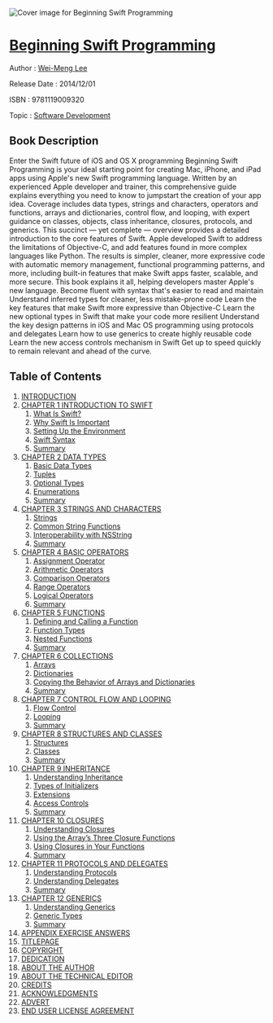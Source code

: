 ![Cover image for Beginning Swift Programming](https://imgdetail.ebookreading.net/cover/cover/software_development/EB9781119009320.jpg)

[Beginning Swift Programming](https://ebookreading.net/view/book/Beginning+Swift+Programming-EB9781119009320_1.html "Beginning Swift Programming")
====================================================================================================================

Author : [Wei-Meng Lee](https://ebookreading.net/search/author/Wei-Meng+Lee)

Release Date : 2014/12/01

ISBN : 9781119009320

Topic : [Software Development](https://ebookreading.net/search/category/software-development)

Book Description
-----------------

Enter the Swift future of iOS and OS X programming
Beginning Swift Programming is your ideal starting point for creating Mac, iPhone, and iPad apps using Apple's new Swift programming language. Written by an experienced Apple developer and trainer, this comprehensive guide explains everything you need to know to jumpstart the creation of your app idea. Coverage includes data types, strings and characters, operators and functions, arrays and dictionaries, control flow, and looping, with expert guidance on classes, objects, class inheritance, closures, protocols, and generics. This succinct — yet complete — overview provides a detailed introduction to the core features of Swift.
Apple developed Swift to address the limitations of Objective-C, and add features found in more complex languages like Python. The results is simpler, cleaner, more expressive code with automatic memory management, functional programming patterns, and more, including built-in features that make Swift apps faster, scalable, and more secure. This book explains it all, helping developers master Apple's new language.
Become fluent with syntax that's easier to read and maintain
Understand inferred types for cleaner, less mistake-prone code
Learn the key features that make Swift more expressive than Objective-C
Learn the new optional types in Swift that make your code more resilient
Understand the key design patterns in iOS and Mac OS programming using protocols and delegates
Learn how to use generics to create highly reusable code
Learn the new access controls mechanism in Swift
Get up to speed quickly to remain relevant and ahead of the curve.
              
Table of Contents
-----------------

1. [INTRODUCTION](https://ebookreading.net/view/book/Beginning+Swift+Programming-EB9781119009320_3.html)
1. [CHAPTER 1 INTRODUCTION TO SWIFT](https://ebookreading.net/view/book/Beginning+Swift+Programming-EB9781119009320_4.html)
    1. [What Is Swift?](https://ebookreading.net/view/book/Beginning+Swift+Programming-EB9781119009320_4.html#c1_2)
    1. [Why Swift Is Important](https://ebookreading.net/view/book/Beginning+Swift+Programming-EB9781119009320_4.html#c1_3)
    1. [Setting Up the Environment](https://ebookreading.net/view/book/Beginning+Swift+Programming-EB9781119009320_4.html#c1_4)
    1. [Swift Syntax](https://ebookreading.net/view/book/Beginning+Swift+Programming-EB9781119009320_4.html#c1_5)
    1. [Summary](https://ebookreading.net/view/book/Beginning+Swift+Programming-EB9781119009320_4.html#c1_6)
1. [CHAPTER 2 DATA TYPES](https://ebookreading.net/view/book/Beginning+Swift+Programming-EB9781119009320_5.html)
    1. [Basic Data Types](https://ebookreading.net/view/book/Beginning+Swift+Programming-EB9781119009320_5.html#c2_2)
    1. [Tuples](https://ebookreading.net/view/book/Beginning+Swift+Programming-EB9781119009320_5.html#c2_3)
    1. [Optional Types](https://ebookreading.net/view/book/Beginning+Swift+Programming-EB9781119009320_5.html#c2_4)
    1. [Enumerations](https://ebookreading.net/view/book/Beginning+Swift+Programming-EB9781119009320_5.html#c2_5)
    1. [Summary](https://ebookreading.net/view/book/Beginning+Swift+Programming-EB9781119009320_5.html#c2_6)
1. [CHAPTER 3 STRINGS AND CHARACTERS](https://ebookreading.net/view/book/Beginning+Swift+Programming-EB9781119009320_6.html)
    1. [Strings](https://ebookreading.net/view/book/Beginning+Swift+Programming-EB9781119009320_6.html#c3_1)
    1. [Common String Functions](https://ebookreading.net/view/book/Beginning+Swift+Programming-EB9781119009320_6.html#c3_2)
    1. [Interoperability with NSString](https://ebookreading.net/view/book/Beginning+Swift+Programming-EB9781119009320_6.html#c3_3)
    1. [Summary](https://ebookreading.net/view/book/Beginning+Swift+Programming-EB9781119009320_6.html#c3_4)
1. [CHAPTER 4 BASIC OPERATORS](https://ebookreading.net/view/book/Beginning+Swift+Programming-EB9781119009320_7.html)
    1. [Assignment Operator](https://ebookreading.net/view/book/Beginning+Swift+Programming-EB9781119009320_7.html#c4_2)
    1. [Arithmetic Operators](https://ebookreading.net/view/book/Beginning+Swift+Programming-EB9781119009320_7.html#c4_3)
    1. [Comparison Operators](https://ebookreading.net/view/book/Beginning+Swift+Programming-EB9781119009320_7.html#c4_4)
    1. [Range Operators](https://ebookreading.net/view/book/Beginning+Swift+Programming-EB9781119009320_7.html#c4_5)
    1. [Logical Operators](https://ebookreading.net/view/book/Beginning+Swift+Programming-EB9781119009320_7.html#c4_6)
    1. [Summary](https://ebookreading.net/view/book/Beginning+Swift+Programming-EB9781119009320_7.html#c4_7)
1. [CHAPTER 5 FUNCTIONS](https://ebookreading.net/view/book/Beginning+Swift+Programming-EB9781119009320_8.html)
    1. [Defining and Calling a Function](https://ebookreading.net/view/book/Beginning+Swift+Programming-EB9781119009320_8.html#c5_1)
    1. [Function Types](https://ebookreading.net/view/book/Beginning+Swift+Programming-EB9781119009320_8.html#c5_2)
    1. [Nested Functions](https://ebookreading.net/view/book/Beginning+Swift+Programming-EB9781119009320_8.html#c5_3)
    1. [Summary](https://ebookreading.net/view/book/Beginning+Swift+Programming-EB9781119009320_8.html#c5_4)
1. [CHAPTER 6 COLLECTIONS](https://ebookreading.net/view/book/Beginning+Swift+Programming-EB9781119009320_9.html)
    1. [Arrays](https://ebookreading.net/view/book/Beginning+Swift+Programming-EB9781119009320_9.html#c6_1)
    1. [Dictionaries](https://ebookreading.net/view/book/Beginning+Swift+Programming-EB9781119009320_9.html#c6_2)
    1. [Copying the Behavior of Arrays and Dictionaries](https://ebookreading.net/view/book/Beginning+Swift+Programming-EB9781119009320_9.html#c6_3)
    1. [Summary](https://ebookreading.net/view/book/Beginning+Swift+Programming-EB9781119009320_9.html#c6_4)
1. [CHAPTER 7 CONTROL FLOW AND LOOPING](https://ebookreading.net/view/book/Beginning+Swift+Programming-EB9781119009320_10.html)
    1. [Flow Control](https://ebookreading.net/view/book/Beginning+Swift+Programming-EB9781119009320_10.html#c7_1)
    1. [Looping](https://ebookreading.net/view/book/Beginning+Swift+Programming-EB9781119009320_10.html#c7_2)
    1. [Summary](https://ebookreading.net/view/book/Beginning+Swift+Programming-EB9781119009320_10.html#c7_3)
1. [CHAPTER 8 STRUCTURES AND CLASSES](https://ebookreading.net/view/book/Beginning+Swift+Programming-EB9781119009320_11.html)
    1. [Structures](https://ebookreading.net/view/book/Beginning+Swift+Programming-EB9781119009320_11.html#c8_2)
    1. [Classes](https://ebookreading.net/view/book/Beginning+Swift+Programming-EB9781119009320_11.html#c8_3)
    1. [Summary](https://ebookreading.net/view/book/Beginning+Swift+Programming-EB9781119009320_11.html#c8_4)
1. [CHAPTER 9 INHERITANCE](https://ebookreading.net/view/book/Beginning+Swift+Programming-EB9781119009320_12.html)
    1. [Understanding Inheritance](https://ebookreading.net/view/book/Beginning+Swift+Programming-EB9781119009320_12.html#c9_2)
    1. [Types of Initializers](https://ebookreading.net/view/book/Beginning+Swift+Programming-EB9781119009320_12.html#c9_3)
    1. [Extensions](https://ebookreading.net/view/book/Beginning+Swift+Programming-EB9781119009320_12.html#c9_4)
    1. [Access Controls](https://ebookreading.net/view/book/Beginning+Swift+Programming-EB9781119009320_12.html#c9_5)
    1. [Summary](https://ebookreading.net/view/book/Beginning+Swift+Programming-EB9781119009320_12.html#c9_6)
1. [CHAPTER 10 CLOSURES](https://ebookreading.net/view/book/Beginning+Swift+Programming-EB9781119009320_13.html)
    1. [Understanding Closures](https://ebookreading.net/view/book/Beginning+Swift+Programming-EB9781119009320_13.html#c10_2)
    1. [Using the Array’s Three Closure Functions](https://ebookreading.net/view/book/Beginning+Swift+Programming-EB9781119009320_13.html#c10_3)
    1. [Using Closures in Your Functions](https://ebookreading.net/view/book/Beginning+Swift+Programming-EB9781119009320_13.html#c10_4)
    1. [Summary](https://ebookreading.net/view/book/Beginning+Swift+Programming-EB9781119009320_13.html#c10_5)
1. [CHAPTER 11 PROTOCOLS AND DELEGATES](https://ebookreading.net/view/book/Beginning+Swift+Programming-EB9781119009320_14.html)
    1. [Understanding Protocols](https://ebookreading.net/view/book/Beginning+Swift+Programming-EB9781119009320_14.html#c11_2)
    1. [Understanding Delegates](https://ebookreading.net/view/book/Beginning+Swift+Programming-EB9781119009320_14.html#c11_3)
    1. [Summary](https://ebookreading.net/view/book/Beginning+Swift+Programming-EB9781119009320_14.html#c11_4)
1. [CHAPTER 12 GENERICS](https://ebookreading.net/view/book/Beginning+Swift+Programming-EB9781119009320_15.html)
    1. [Understanding Generics](https://ebookreading.net/view/book/Beginning+Swift+Programming-EB9781119009320_15.html#c12_2)
    1. [Generic Types](https://ebookreading.net/view/book/Beginning+Swift+Programming-EB9781119009320_15.html#c12_3)
    1. [Summary](https://ebookreading.net/view/book/Beginning+Swift+Programming-EB9781119009320_15.html#c12_4)
1. [APPENDIX EXERCISE ANSWERS](https://ebookreading.net/view/book/Beginning+Swift+Programming-EB9781119009320_16.html)
1. [TITLEPAGE](https://ebookreading.net/view/book/Beginning+Swift+Programming-EB9781119009320_17.html)
1. [COPYRIGHT](https://ebookreading.net/view/book/Beginning+Swift+Programming-EB9781119009320_18.html)
1. [DEDICATION](https://ebookreading.net/view/book/Beginning+Swift+Programming-EB9781119009320_19.html)
1. [ABOUT THE AUTHOR](https://ebookreading.net/view/book/Beginning+Swift+Programming-EB9781119009320_20.html)
1. [ABOUT THE TECHNICAL EDITOR](https://ebookreading.net/view/book/Beginning+Swift+Programming-EB9781119009320_21.html)
1. [CREDITS](https://ebookreading.net/view/book/Beginning+Swift+Programming-EB9781119009320_22.html)
1. [ACKNOWLEDGMENTS](https://ebookreading.net/view/book/Beginning+Swift+Programming-EB9781119009320_23.html)
1. [ADVERT](https://ebookreading.net/view/book/Beginning+Swift+Programming-EB9781119009320_24.html)
1. [END USER LICENSE AGREEMENT](https://ebookreading.net/view/book/Beginning+Swift+Programming-EB9781119009320_25.html)
